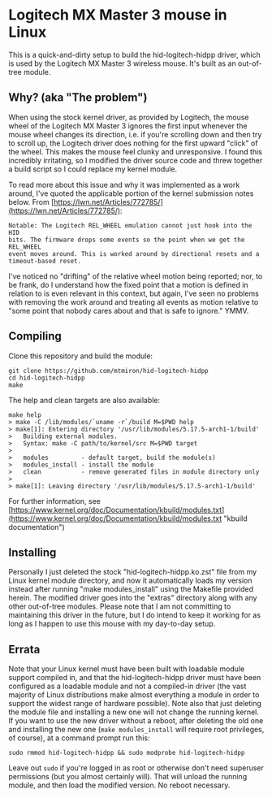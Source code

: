 # Logitech MX Master 3 mouse in Linux
This is a quick-and-dirty setup to build the hid-logitech-hidpp driver, which is used by the Logitech MX Master 3 wireless mouse.  It's built as an out-of-tree module.

## Why? (aka "The problem")
When using the stock kernel driver, as provided by Logitech, the mouse wheel of the Logitech MX Master 3 ignores the first input whenever the mouse wheel changes its direction, i.e. if you're scrolling down and then try to scroll up, the Logitech driver does nothing for the first upward "click" of the wheel.  This makes the mouse feel clunky and unresponsive.  I found this incredibly irritating, so I modified the driver source code and threw together a build script so I could replace my kernel module.

To read more about this issue and why it was implemented as a work around, I've quoted the applicable portion of the kernel submission notes below.  From [https://lwn.net/Articles/772785/](https://lwn.net/Articles/772785/):

```
Notable: The Logitech REL_WHEEL emulation cannot just hook into the HID
bits. The firmware drops some events so the point when we get the REL_WHEEL
event moves around. This is worked around by directional resets and a
timeout-based reset.
```

I've noticed no "drifting" of the relative wheel motion being reported; nor, to be frank, do I understand how the fixed point that a motion is defined in relation to is even relevant in this context, but again, I've seen no problems with removing the work around and treating all events as motion relative to "some point that nobody cares about and that is safe to ignore."  YMMV.


## Compiling
Clone this repository and build the module:
```
git clone https://github.com/mtmiron/hid-logitech-hidpp
cd hid-logitech-hidpp
make
```

The help and clean targets are also available:
```
make help
> make -C /lib/modules/`uname -r`/build M=$PWD help
> make[1]: Entering directory '/usr/lib/modules/5.17.5-arch1-1/build'
>   Building external modules.
>   Syntax: make -C path/to/kernel/src M=$PWD target
>
>   modules         - default target, build the module(s)
>   modules_install - install the module
>   clean           - remove generated files in module directory only
>
> make[1]: Leaving directory '/usr/lib/modules/5.17.5-arch1-1/build'
```


For further information, see [https://www.kernel.org/doc/Documentation/kbuild/modules.txt](https://www.kernel.org/doc/Documentation/kbuild/modules.txt "kbuild documentation")

## Installing
Personally I just deleted the stock "hid-logitech-hidpp.ko.zst" file from my Linux kernel module directory, and now it automatically loads my version instead after running "make modules_install" using the Makefile provided herein.  The modified driver goes into the "extras" directory along with any other out-of-tree modules.  Please note that I am not committing to maintaining this driver in the future, but I do intend to keep it working for as long as I happen to use this mouse with my day-to-day setup.

## Errata
Note that your Linux kernel must have been built with loadable module support compiled in, and that the hid-logitech-hidpp driver must have been configured as a loadable module and not a compiled-in driver (the vast majority of Linux distributions make almost everything a module in order to support the widest range of hardware possible).  Note also that just deleting the module file and installing a new one will not change the running kernel.  If you want to use the new driver without a reboot, after deleting the old one and installing the new one (`make modules_install` will require root privileges, of course), at a command prompt run this:

```
sudo rmmod hid-logitech-hidpp && sudo modprobe hid-logitech-hidpp
```

Leave out `sudo` if you're logged in as root or otherwise don't need superuser permissions (but you almost certainly will).  That will unload the running module, and then load the modified version.  No reboot necessary.
